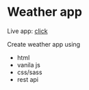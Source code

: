 # Weather app


Live app: [click](https://maciejgru1.github.io/weather-app)

Create weather app using
- html
- vanila js
- css/sass
- rest api

